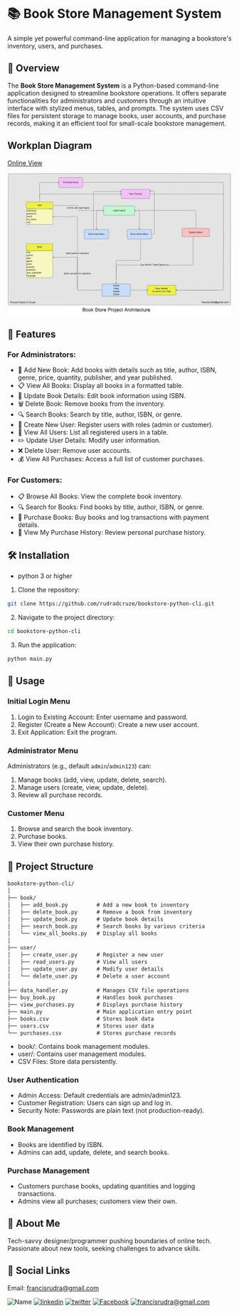 # 📚 Book Store Management System

A simple yet powerful command-line application for managing a bookstore's inventory, users, and purchases.

## 🚀 Overview

The **Book Store Management System** is a Python-based command-line application designed to streamline bookstore operations. It offers separate functionalities for administrators and customers through an intuitive interface with stylized menus, tables, and prompts. The system uses CSV files for persistent storage to manage books, user accounts, and purchase records, making it an efficient tool for small-scale bookstore management.

## Workplan Diagram

[Online View](https://app.eraser.io/workspace/VE0ZjoGubLeew5Nyl4bh?origin=share)

![Workplan](./workplan.png)

## 🌟 Features

### For Administrators:

-   📕 Add New Book: Add books with details such as title, author, ISBN, genre, price, quantity, publisher, and year published.
-   📋 View All Books: Display all books in a formatted table.
-   📝 Update Book Details: Edit book information using ISBN.
-   🗑️ Delete Book: Remove books from the inventory.
-   🔍 Search Books: Search by title, author, ISBN, or genre.
-   👤 Create New User: Register users with roles (admin or customer).
-   👥 View All Users: List all registered users in a table.
-   ✏️ Update User Details: Modify user information.
-   ❌ Delete User: Remove user accounts.
-   💰 View All Purchases: Access a full list of customer purchases.

### For Customers:

-   📋 Browse All Books: View the complete book inventory.
-   🔍 Search for Books: Find books by title, author, ISBN, or genre.
-   🛒 Purchase Books: Buy books and log transactions with payment details.
-   📜 View My Purchase History: Review personal purchase history.

## 🛠️ Installation

-   python 3 or higher

1. Clone the repository:

```bash
git clone https://github.com/rudradcruze/bookstore-python-cli.git
```

2. Navigate to the project directory:

```bash
cd bookstore-python-cli
```

3. Run the application:

```bash
python main.py
```

## 📝 Usage

### Initial Login Menu

1. Login to Existing Account: Enter username and password.
2. Register (Create a New Account): Create a new user account.
3. Exit Application: Exit the program.

### Administrator Menu

Administrators (e.g., default `admin`/`admin123`) can:

1. Manage books (add, view, update, delete, search).
2. Manage users (create, view, update, delete).
3. Review all purchase records.

### Customer Menu

1. Browse and search the book inventory.
2. Purchase books.
3. View their own purchase history.

## 📂 Project Structure

```
bookstore-python-cli/
│
├── book/
│   ├── add_book.py         # Add a new book to inventory
│   ├── delete_book.py      # Remove a book from inventory
│   ├── update_book.py      # Update book details
│   ├── search_book.py      # Search books by various criteria
│   └── view_all_books.py   # Display all books
│
├── user/
│   ├── create_user.py      # Register a new user
│   ├── read_users.py       # View all users
│   ├── update_user.py      # Modify user details
│   └── delete_user.py      # Delete a user account
│
├── data_handler.py         # Manages CSV file operations
├── buy_book.py             # Handles book purchases
├── view_purchases.py       # Displays purchase history
├── main.py                 # Main application entry point
├── books.csv               # Stores book data
├── users.csv               # Stores user data
└── purchases.csv           # Stores purchase records
```

-   book/: Contains book management modules.
-   user/: Contains user management modules.
-   CSV Files: Store data persistently.

### User Authentication

-   Admin Access: Default credentials are admin/admin123.
-   Customer Registration: Users can sign up and log in.
-   Security Note: Passwords are plain text (not production-ready).

### Book Management

-   Books are identified by ISBN.
-   Admins can add, update, delete, and search books.

### Purchase Management

-   Customers purchase books, updating quantities and logging transactions.
-   Admins view all purchases; customers view their own.

## 🚀 About Me

Tech-savvy designer/programmer pushing boundaries of online tech. Passionate about new tools, seeking challenges to advance skills.

## 🔗 Social Links

Email: [francisrudra@gmail.com](mailto:francisrudra@gmail.com)

![Name](https://img.shields.io/badge/Name-Francis%20Rudra%20D%20Cruze-yellowgreen?style=for-the-badge)
[![linkedin](https://img.shields.io/badge/linkedin-0A66C2?style=for-the-badge&logo=linkedin&logoColor=white)](https://www.linkedin.com/in/rudradcruze)
[![twitter](https://img.shields.io/badge/twitter-1DA1F2?style=for-the-badge&logo=twitter&logoColor=white)](https://twitter.com/rudradcruze)
[![Facebook](https://img.shields.io/badge/facebook-4267B2?style=for-the-badge&logo=facebook&logoColor=white)](https://facebook.com/rudradcruze)
[![francisrudra@gmail.com](https://img.shields.io/badge/gmail-4267B2?style=for-the-badge&logo=gmail&logoColor=white)](mailto:francisrudra@gmail.com)
